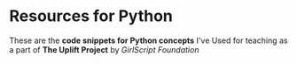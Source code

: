 # Resources for Python
These are the **code snippets for Python concepts** I've Used for teaching as a part of **The Uplift Project** by *GirlScript Foundation*
